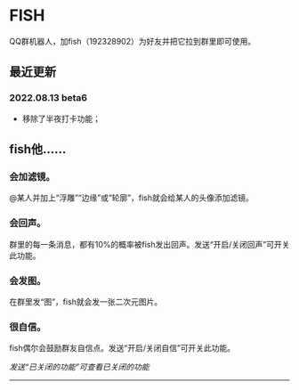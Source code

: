 # **FISH**

QQ群机器人，加fish（192328902）为好友并把它拉到群里即可使用。

## 最近更新

### 2022.08.13 beta6

* 移除了半夜打卡功能；

## fish他……

### 会加滤镜。

@某人并加上“浮雕”“边缘”或“轮廓”，fish就会给某人的头像添加滤镜。

### 会回声。

群里的每一条消息，都有10%的概率被fish发出回声。发送“开启/关闭回声”可开关此功能。

### 会发图。

在群里发“图”，fish就会发一张二次元图片。

### 很自信。

fish偶尔会鼓励群友自信点。发送“开启/关闭自信”可开关此功能。

*发送“已关闭的功能”可查看已关闭的功能*

***
